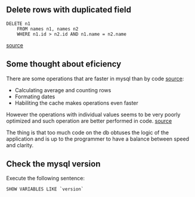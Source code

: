 ## Delete rows with duplicated field

```mysql
DELETE n1 
    FROM names n1, names n2 
    WHERE n1.id > n2.id AND n1.name = n2.name
```

[source](http://stackoverflow.com/a/5016434)

## Some thought about eficiency
There are some operations that are faster in mysql than by code
[source](http://www.onextrapixel.com/2010/06/23/mysql-has-functions-part-5-php-vs-mysql-performance/):

* Calculating average and counting rows
* Formating dates
* Habiliting the cache makes operations even faster

However the operations with individual values seems to be very poorly optimized
and such operation are better performed in code.
[source](http://stackoverflow.com/a/6449162)

The thing is that too much code on the db obtuses the logic of the application
and is up to the programmer to have a balance between speed and clarity.

## Check the mysql version

Execute the following sentence:

```mysql
SHOW VARIABLES LIKE `version`
```

